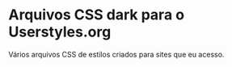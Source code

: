 # Arquivos CSS dark para o Userstyles.org
Vários arquivos CSS de estilos criados para sites que eu acesso.
